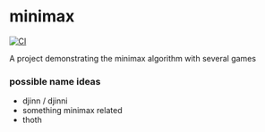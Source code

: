 # minimax

[![CI](https://github.com/Terpsichord/minimax/workflows/CI/badge.svg)](https://github.com/Terpsichord/minimax/actions)

A project demonstrating the minimax algorithm with several games


### possible name ideas
- djinn / djinni
- something minimax related
- thoth
